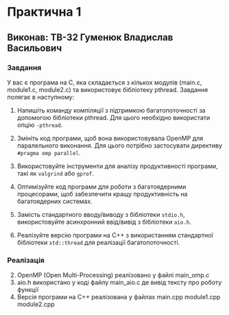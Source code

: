 # Практична 1

## Виконав: ТВ-32 Гуменюк Владислав Васильович

### Завдання

У вас є програма на C, яка складається з кількох модулів (main.c, module1.c, module2.c) та використовує бібліотеку pthread. Завдання полягає в наступному:

1. Напишіть команду компіляції з підтримкою багатопоточності за допомогою бібліотеки pthread. Для цього необхідно використати опцію `-pthread`.

2. Змініть код програми, щоб вона використовувала OpenMP для паралельного виконання. Для цього потрібно застосувати директиву `#pragma omp parallel`.

3. Використовуйте інструменти для аналізу продуктивності програми, такі як `valgrind` або `gprof`.

4. Оптимізуйте код програми для роботи з багатоядерними процесорами, щоб забезпечити кращу продуктивність на багатоядерних системах.

5. Замість стандартного вводу/виводу з бібліотеки `stdio.h`, використовуйте асинхронний ввід/вивід з бібліотеки `aio.h`.

6. Реалізуйте версію програми на C++ з використанням стандартної бібліотеки `std::thread` для реалізації багатопоточності.

### Реалізація
2. OpenMP (Open Multi-Processing) реалізовано у файлі main_omp.c
5. aio.h використано у коді файлу main_aio.c де вивід тексту про роботу функції
6. Версія програми на C++ реалізована у файлах main.cpp module1.cpp module2.cpp
